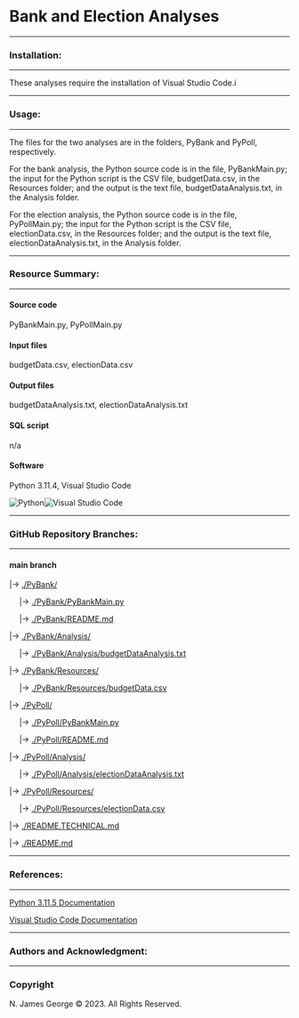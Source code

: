 # **Bank and Election Analyses**

----

### **Installation:**

----

These analyses require the installation of Visual Studio Code.i

----

### **Usage:**

----

The files for the two analyses are in the folders, PyBank and PyPoll, respectively.  

For the bank analysis, the Python source code is in the file, PyBankMain.py; the input for the Python script is the CSV file, budgetData.csv, in the Resources folder; and the output is the text file, budgetDataAnalysis.txt, in the Analysis folder.

For the election analysis, the Python source code is in the file, PyPollMain.py; the input for the Python script is the CSV file, electionData.csv, in the Resources folder; and the output is the text file, electionDataAnalysis.txt, in the Analysis folder.

----

### **Resource Summary:**

----

#### **Source code**

PyBankMain.py, PyPollMain.py

#### **Input files**

budgetData.csv, electionData.csv

#### **Output files**

budgetDataAnalysis.txt, electionDataAnalysis.txt

#### **SQL script**

n/a

#### **Software**

Python 3.11.4, Visual Studio Code

![Python](https://img.shields.io/badge/python-3670A0?style=for-the-badge&logo=python&logoColor=ffdd54)![Visual Studio Code](https://img.shields.io/badge/Visual%20Studio%20Code-0078d7.svg?style=for-the-badge&logo=visual-studio-code&logoColor=white)

----

### **GitHub Repository Branches:**

----

#### main branch 

|&rarr; [./PyBank/](./PyBank/)

  &emsp; |&rarr; [./PyBank/PyBankMain.py](./PyBank/PyBankMain.py)

  &emsp; |&rarr; [./PyBank/README.md](./PyBank/README.md)
  
|&rarr; [./PyBank/Analysis/](./PyBank/Analysis/)

  &emsp; |&rarr; [./PyBank/Analysis/budgetDataAnalysis.txt](./PyBank/Analysis/budgetDataAnalysis.txt)

|&rarr; [./PyBank/Resources/](./PyBank/Resources/)

  &emsp; |&rarr; [./PyBank/Resources/budgetData.csv](./PyBank/Resources/budgetData.csv)

|&rarr; [./PyPoll/](./PyPoll/)

  &emsp; |&rarr; [./PyPoll/PyBankMain.py](./PyPoll/PyBankMain.py)

  &emsp; |&rarr; [./PyPoll/README.md](./PyPoll/README.md)

|&rarr; [./PyPoll/Analysis/](./PyPoll/Analysis/)

  &emsp; |&rarr; [./PyPoll/Analysis/electionDataAnalysis.txt](./PyPoll/Analysis/electionDataAnalysis.txt)

|&rarr; [./PyPoll/Resources/](./PyPoll/Resources/)

  &emsp; |&rarr; [./PyPoll/Resources/electionData.csv](./PyPoll/Resources/electionData.csv)

|&rarr; [./README.TECHNICAL.md](./README.TECHNICAL.md)

|&rarr; [./README.md](./README.md)

----

### **References:**

----

[Python 3.11.5 Documentation](https://docs.python.org/3/)

[Visual Studio Code Documentation](https://code.visualstudio.com/docs)

----

### **Authors and Acknowledgment:**

----

### Copyright

N. James George © 2023. All Rights Reserved.
